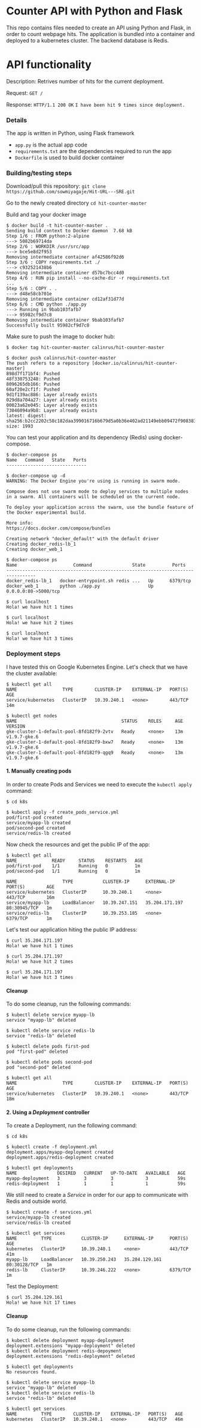 # Counter API with Python and Flask
This repo contains files needed to create an API using Python and Flask, in order to count webpage hits. The application is bundled into a container and deployed to a kubernetes cluster. The backend database is Redis.

# API functionality

Description: Retrives number of hits for the current deployment.

Request:       `GET /`

Response:     `HTTP/1.1 200 OK`
`I have been hit 9 times since deployment.`

### Details

The app is written in Python, using Flask framework 

 - `app.py` is the actual app code
 - `requirements.txt` are the dependencies required to run the app
 - `Dockerfile` is used to build docker container
 
 ### Building/testing steps

Download/pull this repository:
`git clone https://github.com/sowmiyagaje/Hit-URL---SRE.git`

Go to the newly created directory
`cd hit-counter-master`

Build and tag your docker image

    $ docker build -t hit-counter-master . 
    Sending build context to Docker daemon  7.68 kB
    Step 1/6 : FROM python:2-alpine
    ---> 5082b69714da
    Step 2/6 : WORKDIR /usr/src/app
    ---> bce5e8d2f953
    Removing intermediate container af42586f92d6
    Step 3/6 : COPY requirements.txt ./
    ---> c932521438b6
    Removing intermediate container d57bc7bcc4d0
    Step 4/6 : RUN pip install --no-cache-dir -r requirements.txt
    ...
    Step 5/6 : COPY . .
    ---> d48e58cb701e
    Removing intermediate container cd12af31d77d
    Step 6/6 : CMD python ./app.py
    ---> Running in 9bab103fafb7
    ---> 95982cf9d7c8
    Removing intermediate container 9bab103fafb7
    Successfully built 95982cf9d7c8

Make sure to push the image to docker hub:

    $ docker tag hit-counter-master calinrus/hit-counter-master
    
    $ docker push calinrus/hit-counter-master
    The push refers to a repository [docker.io/calinrus/hit-counter-master]
    898d7f171bf4: Pushed 
    48f330753248: Pushed 
    8096265db166: Pushed 
    60af20e2cf1f: Pushed 
    9d1f139ac886: Layer already exists 
    029d8a704a27: Layer already exists 
    00023a62e045: Layer already exists 
    73046094a9b8: Layer already exists 
    latest: digest: sha256:b2cc2202c58c182daa399016716b679d5a0b36e402ad21149ebb09472f908383 size: 1993

You can test your application and its dependency (Redis) using docker-compose.

    $ docker-compose ps
    Name   Command   State   Ports
    ------------------------------
    
    $ docker-compose up -d
    WARNING: The Docker Engine you're using is running in swarm mode.

    Compose does not use swarm mode to deploy services to multiple nodes in a swarm. All containers will be scheduled on the current node.

    To deploy your application across the swarm, use the bundle feature of the Docker experimental build.

    More info:
    https://docs.docker.com/compose/bundles

    Creating network "docker_default" with the default driver
    Creating docker_redis-lb_1
    Creating docker_web_1
    
    $ docker-compose ps
    Name                     Command               State          Ports        
    ---------------------------------------------------------------------------------
    docker_redis-lb_1   docker-entrypoint.sh redis ...   Up      6379/tcp            
    docker_web_1        python ./app.py                  Up      0.0.0.0:80->5000/tcp
    
    $ curl localhost
    Hola! we have hit 1 times
    
    $ curl localhost
    Hola! we have hit 2 times
    
    $ curl localhost
    Hola! we have hit 3 times

 ### Deployment steps
I have tested this on Google Kubernetes Engine. Let's check that we have the cluster available:
    
    $ kubectl get all
    NAME                 TYPE        CLUSTER-IP    EXTERNAL-IP   PORT(S)   AGE
    service/kubernetes   ClusterIP   10.39.240.1   <none>        443/TCP   14m
    
    $ kubectl get nodes
    NAME                                       STATUS    ROLES     AGE       VERSION
    gke-cluster-1-default-pool-8fd182f9-2vtv   Ready     <none>    13m       v1.9.7-gke.6
    gke-cluster-1-default-pool-8fd182f9-bxw7   Ready     <none>    13m       v1.9.7-gke.6
    gke-cluster-1-default-pool-8fd182f9-qgq9   Ready     <none>    13m       v1.9.7-gke.6
 
 #### 1. Manually creating pods
 In order to create Pods and Services we need to execute the `kubectl apply` command:
     
    $ cd k8s
    
    $ kubectl apply -f create_pods_service.yml 
    pod/first-pod created
    service/myapp-lb created
    pod/second-pod created
    service/redis-lb created
   
 Now check the resources and get the public IP of the app:
    
    $ kubectl get all
    NAME             READY     STATUS    RESTARTS   AGE
    pod/first-pod    1/1       Running   0          1m
    pod/second-pod   1/1       Running   0          1m

    NAME                 TYPE           CLUSTER-IP      EXTERNAL-IP      PORT(S)        AGE
    service/kubernetes   ClusterIP      10.39.240.1     <none>           443/TCP        16m
    service/myapp-lb     LoadBalancer   10.39.247.151   35.204.171.197   80:30945/TCP   1m
    service/redis-lb     ClusterIP      10.39.253.185   <none>           6379/TCP       1m

Let's test our application hiting the public IP address:

    $ curl 35.204.171.197
    Hola! we have hit 1 times
    
    $ curl 35.204.171.197
    Hola! we have hit 2 times
    
    $ curl 35.204.171.197
    Hola! we have hit 3 times

#### Cleanup
To do some cleanup, run the following commands:

    $ kubectl delete service myapp-lb
    service "myapp-lb" deleted
    
    $ kubectl delete service redis-lb
    service "redis-lb" deleted
    
    $ kubectl delete pods first-pod
    pod "first-pod" deleted
    
    $ kubectl delete pods second-pod
    pod "second-pod" deleted
    
    $ kubectl get all
    NAME                 TYPE        CLUSTER-IP    EXTERNAL-IP   PORT(S)   AGE
    service/kubernetes   ClusterIP   10.39.240.1   <none>        443/TCP   18m

#### 2. Using a _Deployment_ controller
To create a Deployment, run the following command:
    
    $ cd k8s
    
    $ kubectl create -f deployment.yml 
    deployment.apps/myapp-deployment created
    deployment.apps/redis-deployment created

    $ kubectl get deployments
    NAME               DESIRED   CURRENT   UP-TO-DATE   AVAILABLE   AGE
    myapp-deployment   3         3         3            3           59s
    redis-deployment   1         1         1            1           59s
    
We still need to create a _Service_ in order for our app to communicate with Redis and outside world.

    $ kubectl create -f services.yml 
    service/myapp-lb created
    service/redis-lb created
    
    $ kubectl get services
    NAME         TYPE           CLUSTER-IP      EXTERNAL-IP      PORT(S)        AGE
    kubernetes   ClusterIP      10.39.240.1     <none>           443/TCP        41m
    myapp-lb     LoadBalancer   10.39.250.243   35.204.129.161   80:30128/TCP   1m
    redis-lb     ClusterIP      10.39.246.222   <none>           6379/TCP       1m
    
Test the Deployment:

    $ curl 35.204.129.161
    Hola! we have hit 17 times
   
#### Cleanup
To do some cleanup, run the following commands:

    $ kubectl delete deployment myapp-deployment
    deployment.extensions "myapp-deployment" deleted
    $ kubectl delete deployment redis-depoyment
    deployment.extensions "redis-deployment" deleted
    
    $ kubectl get deployments
    No resources found.
    
    $ kubectl delete service myapp-lb
    service "myapp-lb" deleted
    $ kubectl delete service redis-lb
    service "redis-lb" deleted
    
    $ kubectl get services
    NAME         TYPE        CLUSTER-IP    EXTERNAL-IP   PORT(S)   AGE
    kubernetes   ClusterIP   10.39.240.1   <none>        443/TCP   46m
